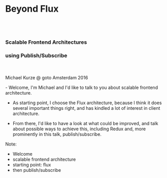 
# Beyond Flux

## &nbsp;

### Scalable Frontend Architectures
### using Publish/Subscribe

<br><br>
Michael Kurze @ goto Amsterdam 2016

<div class="slide-comment">
- Welcome, I'm Michael and I'd like to talk to you about scalable frontend architecture.

- As starting point, I choose the Flux architecture, because I think it does several important things right,
  and has kindled a lot of interest in client architecture.

- From there, I'd like to have a look at what could be improved, and talk about possible ways to achieve this, including Redux and, more prominently in this talk, publish/subscribe.
</div>


Note:

- Welcome
- scalable frontend architecture
- starting point: flux
- then publish/subscribe
